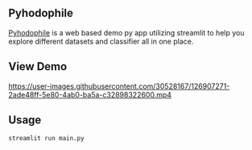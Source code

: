 ## Pyhodophile
[Pyhodophile](https://github.com/stevemats/Pyhodophile) is a web based demo py app utilizing streamlit to help you explore different datasets and classifier all in one place. 

## View Demo 
https://user-images.githubusercontent.com/30528167/126907271-2ade48ff-5e80-4ab0-ba5a-c32898322600.mp4

## Usage
```
streamlit run main.py
```